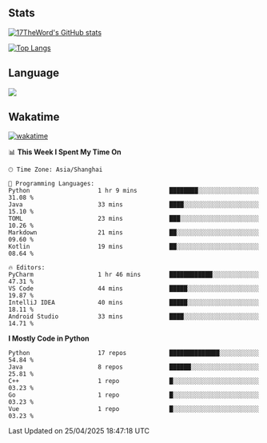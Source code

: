 ## Stats

[![17TheWord's GitHub stats](https://github-readme-stats.vercel.app/api?username=17TheWord&count_private=true&show_icons=true)](https://github.com/anuraghazra/github-readme-stats)

[![Top Langs](https://github-readme-stats.vercel.app/api/top-langs/?username=17TheWord&layout=compact&hide=html)](https://github.com/anuraghazra/github-readme-stats)

## Language

<img align="center" src="https://github-readme-stats-theword.vercel.app/api/wakatime?username=559772f0-9c03-4114-9e11-1b4b8b998e10&layout=compact&theme=dracula&hide_border=true">

## Wakatime

[![wakatime](https://wakatime.com/badge/user/559772f0-9c03-4114-9e11-1b4b8b998e10.svg)](https://wakatime.com/@559772f0-9c03-4114-9e11-1b4b8b998e10)

<!--START_SECTION:waka-->
📊 **This Week I Spent My Time On** 

```text
🕑︎ Time Zone: Asia/Shanghai

💬 Programming Languages: 
Python                   1 hr 9 mins         ████████░░░░░░░░░░░░░░░░░   31.08 % 
Java                     33 mins             ████░░░░░░░░░░░░░░░░░░░░░   15.10 % 
TOML                     23 mins             ███░░░░░░░░░░░░░░░░░░░░░░   10.26 % 
Markdown                 21 mins             ██░░░░░░░░░░░░░░░░░░░░░░░   09.60 % 
Kotlin                   19 mins             ██░░░░░░░░░░░░░░░░░░░░░░░   08.64 % 

🔥 Editors: 
PyCharm                  1 hr 46 mins        ████████████░░░░░░░░░░░░░   47.31 % 
VS Code                  44 mins             █████░░░░░░░░░░░░░░░░░░░░   19.87 % 
IntelliJ IDEA            40 mins             █████░░░░░░░░░░░░░░░░░░░░   18.11 % 
Android Studio           33 mins             ████░░░░░░░░░░░░░░░░░░░░░   14.71 % 
```

**I Mostly Code in Python** 

```text
Python                   17 repos            ██████████████░░░░░░░░░░░   54.84 % 
Java                     8 repos             ██████░░░░░░░░░░░░░░░░░░░   25.81 % 
C++                      1 repo              █░░░░░░░░░░░░░░░░░░░░░░░░   03.23 % 
Go                       1 repo              █░░░░░░░░░░░░░░░░░░░░░░░░   03.23 % 
Vue                      1 repo              █░░░░░░░░░░░░░░░░░░░░░░░░   03.23 % 
```




 Last Updated on 25/04/2025 18:47:18 UTC
<!--END_SECTION:waka-->

